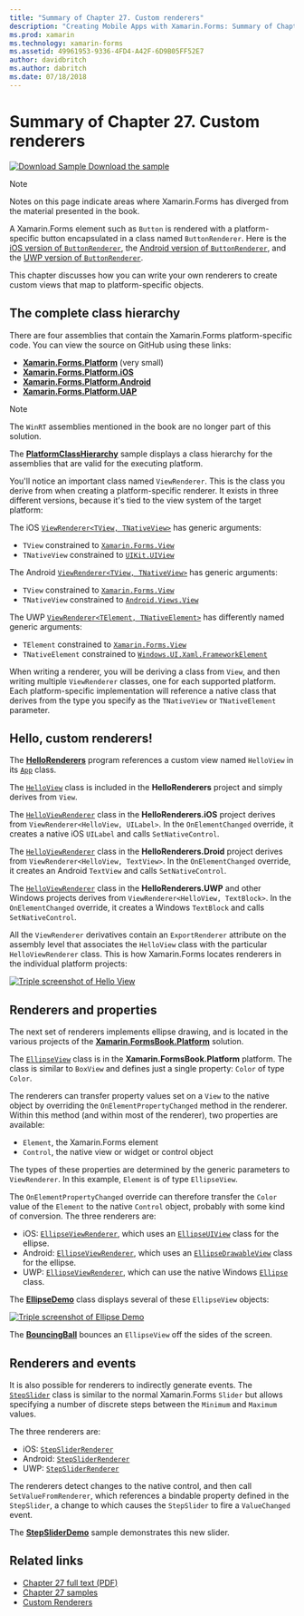 ```yaml
---
title: "Summary of Chapter 27. Custom renderers"
description: "Creating Mobile Apps with Xamarin.Forms: Summary of Chapter 27. Custom renderers"
ms.prod: xamarin
ms.technology: xamarin-forms
ms.assetid: 49961953-9336-4FD4-A42F-6D9B05FF52E7
author: davidbritch
ms.author: dabritch
ms.date: 07/18/2018
---
```


# Summary of Chapter 27. Custom renderers

[![Download Sample](~/media/shared/download.png) Download the sample](https://github.com/xamarin/xamarin-forms-book-samples/tree/master/Chapter27)

> [!NOTE] 
> Notes on this page indicate areas where Xamarin.Forms has diverged from the material presented in the book.

A Xamarin.Forms element such as `Button` is rendered with a platform-specific button encapsulated in a class named `ButtonRenderer`.  Here is the [iOS version of `ButtonRenderer`](https://github.com/xamarin/Xamarin.Forms/blob/master/Xamarin.Forms.Platform.iOS/Renderers/ButtonRenderer.cs), the [Android version of `ButtonRenderer`](https://github.com/xamarin/Xamarin.Forms/blob/master/Xamarin.Forms.Platform.Android/Renderers/ButtonRenderer.cs), and the [UWP version of `ButtonRenderer`](https://github.com/xamarin/Xamarin.Forms/blob/master/Xamarin.Forms.Platform.UAP/ButtonRenderer.cs).

This chapter discusses how you can write your own renderers to create custom views that map to platform-specific objects.

## The complete class hierarchy

There are four assemblies that contain the Xamarin.Forms platform-specific code.
You can view the source on GitHub using these links:

- [**Xamarin.Forms.Platform**](https://github.com/xamarin/Xamarin.Forms/tree/master/Xamarin.Forms.Platform) (very small)
- [**Xamarin.Forms.Platform.iOS**](https://github.com/xamarin/Xamarin.Forms/tree/master/Xamarin.Forms.Platform.iOS)
- [**Xamarin.Forms.Platform.Android**](https://github.com/xamarin/Xamarin.Forms/tree/master/Xamarin.Forms.Platform.Android)
- [**Xamarin.Forms.Platform.UAP**](https://github.com/xamarin/Xamarin.Forms/tree/master/Xamarin.Forms.Platform.UAP)

> [!NOTE]
> The `WinRT` assemblies mentioned in the book are no longer part of this solution. 

The [**PlatformClassHierarchy**](https://github.com/xamarin/xamarin-forms-book-samples/tree/master/Chapter27/PlatformClassHierarchy) sample
displays a class hierarchy for the assemblies that are valid for the executing platform.

You'll notice an important class named `ViewRenderer`. This is the class you derive from when creating a platform-specific renderer. It exists in three different versions, because it's tied to the view system of the target platform:

The iOS [`ViewRenderer<TView, TNativeView>`](https://github.com/xamarin/Xamarin.Forms/blob/master/Xamarin.Forms.Platform.iOS/ViewRenderer.cs#L25) has generic arguments:

- `TView` constrained to [`Xamarin.Forms.View`](xref:Xamarin.Forms.View)
- `TNativeView` constrained to [`UIKit.UIView`](xref:UIKit.UIView)

The Android [`ViewRenderer<TView, TNativeView>`](https://github.com/xamarin/Xamarin.Forms/blob/master/Xamarin.Forms.Platform.Android/ViewRenderer.cs#L17) has generic arguments:

- `TView` constrained to [`Xamarin.Forms.View`](xref:Xamarin.Forms.View)
- `TNativeView` constrained to [`Android.Views.View`](xref:Android.Views.View)

The UWP [`ViewRenderer<TElement, TNativeElement>`](https://github.com/xamarin/Xamarin.Forms/blob/master/Xamarin.Forms.Platform.UAP/ViewRenderer.cs#L6) has differently named generic arguments:

- `TElement` constrained to [`Xamarin.Forms.View`](xref:Xamarin.Forms.View)
- `TNativeElement` constrained to [`Windows.UI.Xaml.FrameworkElement`](/uwp/api/Windows.UI.Xaml.FrameworkElement)

When writing a renderer, you will be deriving a class from `View`, and then writing multiple `ViewRenderer` classes, one for each supported platform. Each platform-specific implementation will reference a native class that derives from the type you specify as the `TNativeView` or `TNativeElement` parameter.

## Hello, custom renderers!

The [**HelloRenderers**](https://github.com/xamarin/xamarin-forms-book-samples/tree/master/Chapter27/HelloRenderers) program references a custom view named `HelloView` in its [`App`](https://github.com/xamarin/xamarin-forms-book-samples/blob/master/Chapter27/HelloRenderers/HelloRenderers/HelloRenderers/App.cs) class.

The [`HelloView`](https://github.com/xamarin/xamarin-forms-book-samples/blob/master/Chapter27/HelloRenderers/HelloRenderers/HelloRenderers/HelloView.cs) class is included in the **HelloRenderers** project and simply derives from `View`.

The [`HelloViewRenderer`](https://github.com/xamarin/xamarin-forms-book-samples/blob/master/Chapter27/HelloRenderers/HelloRenderers/HelloRenderers.iOS/HelloViewRenderer.cs) class in the **HelloRenderers.iOS** project derives from `ViewRenderer<HelloView, UILabel>`. In the `OnElementChanged` override, it creates a native iOS `UILabel` and calls `SetNativeControl`.

The [`HelloViewRenderer`](https://github.com/xamarin/xamarin-forms-book-samples/blob/master/Chapter27/HelloRenderers/HelloRenderers/HelloRenderers.Droid/HelloViewRenderer.cs) class in the **HelloRenderers.Droid** project derives from `ViewRenderer<HelloView, TextView>`. In the `OnElementChanged` override, it creates an Android `TextView` and calls `SetNativeControl`.

The [`HelloViewRenderer`](https://github.com/xamarin/xamarin-forms-book-samples/blob/master/Chapter27/HelloRenderers/HelloRenderers/HelloRenderers.UWP/HelloViewRenderer.cs) class in the **HelloRenderers.UWP** and other Windows projects derives from `ViewRenderer<HelloView, TextBlock>`. In the `OnElementChanged` override, it creates a Windows `TextBlock` and calls `SetNativeControl`.

All the `ViewRenderer` derivatives contain an `ExportRenderer` attribute on the assembly level that associates the `HelloView` class with the particular `HelloViewRenderer` class. This is how Xamarin.Forms locates renderers in the individual platform projects:

[![Triple screenshot of Hello View](images/ch27fg02-small.png "Custom Renderers")](images/ch27fg02-large.png#lightbox "Custom Renderers")

## Renderers and properties

The next set of renderers implements ellipse drawing, and is located in the various projects of the [**Xamarin.FormsBook.Platform**](https://github.com/xamarin/xamarin-forms-book-samples/tree/master/Libraries/Xamarin.FormsBook.Platform) solution.

The [`EllipseView`](https://github.com/xamarin/xamarin-forms-book-samples/blob/master/Libraries/Xamarin.FormsBook.Platform/Xamarin.FormsBook.Platform/EllipseView.cs) class is in the **Xamarin.FormsBook.Platform** platform. The class is similar to `BoxView` and defines just a single property: `Color` of type `Color`.

The renderers can transfer property values set on a `View` to the native object by overriding the `OnElementPropertyChanged` method in the renderer. Within this method (and within most of the renderer), two properties are available:

- `Element`, the Xamarin.Forms element
- `Control`, the native view or widget or control object

The types of these properties are determined by the generic parameters to `ViewRenderer`. In this example, `Element` is of type `EllipseView`.

The `OnElementPropertyChanged` override can therefore transfer the `Color` value of the `Element` to the native `Control` object, probably with some kind of conversion. The three renderers are:

- iOS: [`EllipseViewRenderer`](https://github.com/xamarin/xamarin-forms-book-samples/blob/master/Libraries/Xamarin.FormsBook.Platform/Xamarin.FormsBook.Platform.iOS/EllipseViewRenderer.cs), which uses an [`EllipseUIView`](https://github.com/xamarin/xamarin-forms-book-samples/blob/master/Libraries/Xamarin.FormsBook.Platform/Xamarin.FormsBook.Platform.iOS/EllipseUIView.cs) class for the ellipse.
- Android: [`EllipseViewRenderer`](https://github.com/xamarin/xamarin-forms-book-samples/blob/master/Libraries/Xamarin.FormsBook.Platform/Xamarin.FormsBook.Platform.Android/EllipseViewRenderer.cs), which uses an [`EllipseDrawableView`](https://github.com/xamarin/xamarin-forms-book-samples/blob/master/Libraries/Xamarin.FormsBook.Platform/Xamarin.FormsBook.Platform.Android/EllipseDrawableView.cs) class for the ellipse.
- UWP: [`EllipseViewRenderer`](https://github.com/xamarin/xamarin-forms-book-samples/blob/master/Libraries/Xamarin.FormsBook.Platform/Xamarin.FormsBook.Platform.WinRT/EllipseViewRenderer.cs), which can use the native Windows [`Ellipse`](/uwp/api/Windows.UI.Xaml.Shapes.Ellipse) class.

The [**EllipseDemo**](https://github.com/xamarin/xamarin-forms-book-samples/tree/master/Chapter27/EllipseDemo) class displays several of these `EllipseView` objects:

[![Triple screenshot of Ellipse Demo](images/ch27fg03-small.png "EllipseView Custom Renderers")](images/ch27fg03-large.png#lightbox "EllipseView Custom Renderers")

The [**BouncingBall**](https://github.com/xamarin/xamarin-forms-book-samples/tree/master/Chapter27/BouncingBall) bounces an `EllipseView` off the sides of the screen.

## Renderers and events

It is also possible for renderers to indirectly generate events. The [`StepSlider`](https://github.com/xamarin/xamarin-forms-book-samples/blob/master/Libraries/Xamarin.FormsBook.Platform/Xamarin.FormsBook.Platform/StepSlider.cs) class is similar to the normal Xamarin.Forms `Slider` but allows specifying a number of discrete steps between the `Minimum` and `Maximum` values.

The three renderers are:

- iOS: [`StepSliderRenderer`](https://github.com/xamarin/xamarin-forms-book-samples/blob/master/Libraries/Xamarin.FormsBook.Platform/Xamarin.FormsBook.Platform.iOS/StepSliderRenderer.cs)
- Android: [`StepSliderRenderer`](https://github.com/xamarin/xamarin-forms-book-samples/blob/master/Libraries/Xamarin.FormsBook.Platform/Xamarin.FormsBook.Platform.Android/StepSliderRenderer.cs)
- UWP: [`StepSliderRenderer`](https://github.com/xamarin/xamarin-forms-book-samples/blob/master/Libraries/Xamarin.FormsBook.Platform/Xamarin.FormsBook.Platform.WinRT/StepSliderRenderer.cs)

The renderers detect changes to the native control, and then call `SetValueFromRenderer`, which references a bindable property defined in the `StepSlider`, a change to which causes the `StepSlider` to fire a `ValueChanged` event.

The [**StepSliderDemo**](https://github.com/xamarin/xamarin-forms-book-samples/tree/master/Chapter27/StepSliderDemo) sample demonstrates this new slider.

## Related links

- [Chapter 27 full text (PDF)](https://download.xamarin.com/developer/xamarin-forms-book/XamarinFormsBook-Ch27-Apr2016.pdf)
- [Chapter 27 samples](https://github.com/xamarin/xamarin-forms-book-samples/tree/master/Chapter27)
- [Custom Renderers](~/xamarin-forms/app-fundamentals/custom-renderer/index.md)

